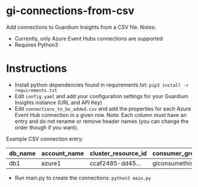 # gi-connections-from-csv
Add connections to Guardium Insights from a CSV file.
Notes:
- Currently, only Azure Event Hubs connections are supported
- Requires Python3

# Instructions
- Install python dependencies found in requirements.txt: `pip3 install -r requirements.txt`
- Edit `config.yaml` and add your configuration settings for your Guardium Insights instance (URL and API Key)
- Edit `connections_to_be_added.csv` and add the properties for each Azure Event Hub connection in a given row. Note: Each column must have an entry and do not rename or remove header names (you can change the order though if you want).

Example CSV connection entry:

| db_name | account_name | cluster_resource_id | consumer_group_name | db_dns_endpoint | db_type     | name         | port | provider | storage_connection_string |
| ------- | ------------ | ------------------- | ------------------- | --------------- | ----------- | ------------ | ---- | -------- | ------------------------- |
| db1     | azure1       | ccaf2485-dd45...    | giconsumethis       | gd.windows.net  | MSSQLServer | eventhubname | 1433 | Azure    | BlobEndpoint=https://...  |

- Run main.py to create the connections: `python3 main.py`
